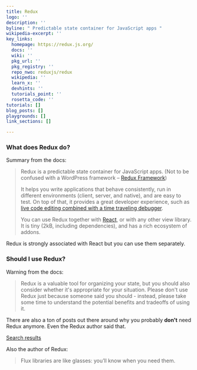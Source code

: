 ```yaml
---
title: Redux
logo: ''
description: ''
byline: " Predictable state container for JavaScript apps "
wikipedia-excerpt: ''
key_links:
  homepage: https://redux.js.org/
  docs: ''
  wiki: ''
  pkg_url: ''
  pkg_registry: ''
  repo_nwo: reduxjs/redux
  wikipedia: ''
  learn_x: ''
  devhints: ''
  tutorials_point: ''
  rosetta_code: ''
tutorials: []
blog_posts: []
playgrounds: []
link_sections: []

---
```

### What does Redux do?

Summary from the docs:

> Redux is a predictable state container for JavaScript apps. (Not to be confused with a WordPress framework – [Redux Framework](https://redux.io))
>
> It helps you write applications that behave consistently, run in different environments (client, server, and native), and are easy to test. On top of that, it provides a great developer experience, such as [live code editing combined with a time traveling debugger](https://github.com/reduxjs/redux-devtools).
>
> You can use Redux together with [React](https://reactjs.org), or with any other view library. It is tiny (2kB, including dependencies), and has a rich ecosystem of addons.

Redux is strongly associated with React but you can use them separately.

### Should I use Redux?

Warning from the docs:

> Redux is a valuable tool for organizing your state, but you should also consider whether it's appropriate for your situation. Please don't use Redux just because someone said you should - instead, please take some time to understand the potential benefits and tradeoffs of using it.

There are also a ton of posts out there around why you probably **don't** need Redux anymore. Even the Redux author said that.

[Search results](https://duckduckgo.com/?q=you+probably+don%27t+need+redux&t=ffab&ia=web)

Also the author of Redux:

> Flux libraries are like glasses: you’ll know when you need them.
